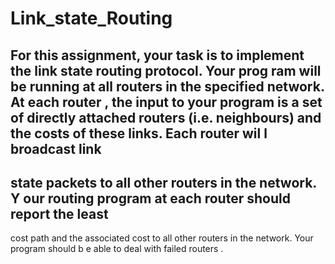 # Link_state_Routing
For  this  assignment, 
your  task  is  to 
implement  the  link  state  routing  protocol.  Your  prog
ram  will  be 
running at all routers
in the
specified network. At each router
,
the input to your program is 
a set of directly 
attached routers
(i.e. neighbours) and the
costs of these links. Each router
wil
l broadcast link
-
state packets 
to all other routers
in the network. Y
our routing program at each router
should report the least
-
cost path 
and the associated cost 
to all other routers
in the network. Your program should b
e able to deal with failed 
routers
.
